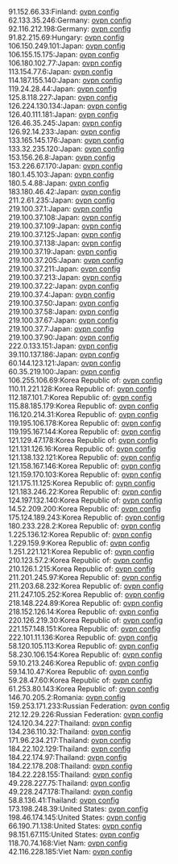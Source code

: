91.152.66.33:Finland: [ovpn config](vpn/91_152_66_33.ovpn)  
62.133.35.246:Germany: [ovpn config](vpn/62_133_35_246.ovpn)  
92.116.212.198:Germany: [ovpn config](vpn/92_116_212_198.ovpn)  
91.82.215.69:Hungary: [ovpn config](vpn/91_82_215_69.ovpn)  
106.150.249.101:Japan: [ovpn config](vpn/106_150_249_101.ovpn)  
106.155.15.175:Japan: [ovpn config](vpn/106_155_15_175.ovpn)  
106.180.102.77:Japan: [ovpn config](vpn/106_180_102_77.ovpn)  
113.154.77.6:Japan: [ovpn config](vpn/113_154_77_6.ovpn)  
114.187.155.140:Japan: [ovpn config](vpn/114_187_155_140.ovpn)  
119.24.28.44:Japan: [ovpn config](vpn/119_24_28_44.ovpn)  
125.8.118.227:Japan: [ovpn config](vpn/125_8_118_227.ovpn)  
126.224.130.134:Japan: [ovpn config](vpn/126_224_130_134.ovpn)  
126.40.111.181:Japan: [ovpn config](vpn/126_40_111_181.ovpn)  
126.46.35.245:Japan: [ovpn config](vpn/126_46_35_245.ovpn)  
126.92.14.233:Japan: [ovpn config](vpn/126_92_14_233.ovpn)  
133.165.145.176:Japan: [ovpn config](vpn/133_165_145_176.ovpn)  
133.32.235.120:Japan: [ovpn config](vpn/133_32_235_120.ovpn)  
153.156.26.8:Japan: [ovpn config](vpn/153_156_26_8.ovpn)  
153.226.67.170:Japan: [ovpn config](vpn/153_226_67_170.ovpn)  
180.1.45.103:Japan: [ovpn config](vpn/180_1_45_103.ovpn)  
180.5.4.88:Japan: [ovpn config](vpn/180_5_4_88.ovpn)  
183.180.46.42:Japan: [ovpn config](vpn/183_180_46_42.ovpn)  
211.2.61.235:Japan: [ovpn config](vpn/211_2_61_235.ovpn)  
219.100.37.1:Japan: [ovpn config](vpn/219_100_37_1.ovpn)  
219.100.37.108:Japan: [ovpn config](vpn/219_100_37_108.ovpn)  
219.100.37.109:Japan: [ovpn config](vpn/219_100_37_109.ovpn)  
219.100.37.125:Japan: [ovpn config](vpn/219_100_37_125.ovpn)  
219.100.37.138:Japan: [ovpn config](vpn/219_100_37_138.ovpn)  
219.100.37.19:Japan: [ovpn config](vpn/219_100_37_19.ovpn)  
219.100.37.205:Japan: [ovpn config](vpn/219_100_37_205.ovpn)  
219.100.37.211:Japan: [ovpn config](vpn/219_100_37_211.ovpn)  
219.100.37.213:Japan: [ovpn config](vpn/219_100_37_213.ovpn)  
219.100.37.22:Japan: [ovpn config](vpn/219_100_37_22.ovpn)  
219.100.37.4:Japan: [ovpn config](vpn/219_100_37_4.ovpn)  
219.100.37.50:Japan: [ovpn config](vpn/219_100_37_50.ovpn)  
219.100.37.58:Japan: [ovpn config](vpn/219_100_37_58.ovpn)  
219.100.37.67:Japan: [ovpn config](vpn/219_100_37_67.ovpn)  
219.100.37.7:Japan: [ovpn config](vpn/219_100_37_7.ovpn)  
219.100.37.90:Japan: [ovpn config](vpn/219_100_37_90.ovpn)  
222.0.133.151:Japan: [ovpn config](vpn/222_0_133_151.ovpn)  
39.110.137.186:Japan: [ovpn config](vpn/39_110_137_186.ovpn)  
60.144.123.121:Japan: [ovpn config](vpn/60_144_123_121.ovpn)  
60.35.219.100:Japan: [ovpn config](vpn/60_35_219_100.ovpn)  
106.255.106.69:Korea Republic of: [ovpn config](vpn/106_255_106_69.ovpn)  
110.11.221.128:Korea Republic of: [ovpn config](vpn/110_11_221_128.ovpn)  
112.187.101.7:Korea Republic of: [ovpn config](vpn/112_187_101_7.ovpn)  
115.88.185.179:Korea Republic of: [ovpn config](vpn/115_88_185_179.ovpn)  
116.120.214.31:Korea Republic of: [ovpn config](vpn/116_120_214_31.ovpn)  
119.195.106.178:Korea Republic of: [ovpn config](vpn/119_195_106_178.ovpn)  
119.195.167.144:Korea Republic of: [ovpn config](vpn/119_195_167_144.ovpn)  
121.129.47.178:Korea Republic of: [ovpn config](vpn/121_129_47_178.ovpn)  
121.131.126.16:Korea Republic of: [ovpn config](vpn/121_131_126_16.ovpn)  
121.138.132.121:Korea Republic of: [ovpn config](vpn/121_138_132_121.ovpn)  
121.158.167.146:Korea Republic of: [ovpn config](vpn/121_158_167_146.ovpn)  
121.159.170.103:Korea Republic of: [ovpn config](vpn/121_159_170_103.ovpn)  
121.175.11.125:Korea Republic of: [ovpn config](vpn/121_175_11_125.ovpn)  
121.183.246.22:Korea Republic of: [ovpn config](vpn/121_183_246_22.ovpn)  
124.197.132.140:Korea Republic of: [ovpn config](vpn/124_197_132_140.ovpn)  
14.52.209.200:Korea Republic of: [ovpn config](vpn/14_52_209_200.ovpn)  
175.124.189.243:Korea Republic of: [ovpn config](vpn/175_124_189_243.ovpn)  
180.233.228.2:Korea Republic of: [ovpn config](vpn/180_233_228_2.ovpn)  
1.225.136.12:Korea Republic of: [ovpn config](vpn/1_225_136_12.ovpn)  
1.229.159.9:Korea Republic of: [ovpn config](vpn/1_229_159_9.ovpn)  
1.251.221.121:Korea Republic of: [ovpn config](vpn/1_251_221_121.ovpn)  
210.123.57.2:Korea Republic of: [ovpn config](vpn/210_123_57_2.ovpn)  
210.126.1.215:Korea Republic of: [ovpn config](vpn/210_126_1_215.ovpn)  
211.201.245.97:Korea Republic of: [ovpn config](vpn/211_201_245_97.ovpn)  
211.203.68.232:Korea Republic of: [ovpn config](vpn/211_203_68_232.ovpn)  
211.247.105.252:Korea Republic of: [ovpn config](vpn/211_247_105_252.ovpn)  
218.148.224.89:Korea Republic of: [ovpn config](vpn/218_148_224_89.ovpn)  
218.152.126.14:Korea Republic of: [ovpn config](vpn/218_152_126_14.ovpn)  
220.126.219.30:Korea Republic of: [ovpn config](vpn/220_126_219_30.ovpn)  
221.157.148.151:Korea Republic of: [ovpn config](vpn/221_157_148_151.ovpn)  
222.101.11.136:Korea Republic of: [ovpn config](vpn/222_101_11_136.ovpn)  
58.120.105.113:Korea Republic of: [ovpn config](vpn/58_120_105_113.ovpn)  
58.230.106.154:Korea Republic of: [ovpn config](vpn/58_230_106_154.ovpn)  
59.10.213.246:Korea Republic of: [ovpn config](vpn/59_10_213_246.ovpn)  
59.14.10.47:Korea Republic of: [ovpn config](vpn/59_14_10_47.ovpn)  
59.28.47.60:Korea Republic of: [ovpn config](vpn/59_28_47_60.ovpn)  
61.253.80.143:Korea Republic of: [ovpn config](vpn/61_253_80_143.ovpn)  
146.70.205.2:Romania: [ovpn config](vpn/146_70_205_2.ovpn)  
159.253.171.233:Russian Federation: [ovpn config](vpn/159_253_171_233.ovpn)  
212.12.29.226:Russian Federation: [ovpn config](vpn/212_12_29_226.ovpn)  
124.120.34.227:Thailand: [ovpn config](vpn/124_120_34_227.ovpn)  
134.236.110.32:Thailand: [ovpn config](vpn/134_236_110_32.ovpn)  
171.96.234.217:Thailand: [ovpn config](vpn/171_96_234_217.ovpn)  
184.22.102.129:Thailand: [ovpn config](vpn/184_22_102_129.ovpn)  
184.22.174.97:Thailand: [ovpn config](vpn/184_22_174_97.ovpn)  
184.22.178.208:Thailand: [ovpn config](vpn/184_22_178_208.ovpn)  
184.22.228.155:Thailand: [ovpn config](vpn/184_22_228_155.ovpn)  
49.228.227.75:Thailand: [ovpn config](vpn/49_228_227_75.ovpn)  
49.228.247.178:Thailand: [ovpn config](vpn/49_228_247_178.ovpn)  
58.8.136.41:Thailand: [ovpn config](vpn/58_8_136_41.ovpn)  
173.198.248.39:United States: [ovpn config](vpn/173_198_248_39.ovpn)  
198.46.174.145:United States: [ovpn config](vpn/198_46_174_145.ovpn)  
66.190.71.138:United States: [ovpn config](vpn/66_190_71_138.ovpn)  
98.151.67.115:United States: [ovpn config](vpn/98_151_67_115.ovpn)  
118.70.74.168:Viet Nam: [ovpn config](vpn/118_70_74_168.ovpn)  
42.116.228.185:Viet Nam: [ovpn config](vpn/42_116_228_185.ovpn)  
